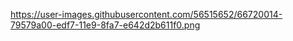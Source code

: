 https://user-images.githubusercontent.com/56515652/66720014-79579a00-edf7-11e9-8fa7-e642d2b611f0.png
